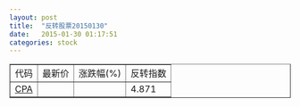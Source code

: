 ```yaml
---
layout: post
title:  "反转股票20150130"
date:   2015-01-30 01:17:51
categories: stock
---
```


<script type="text/javascript">
var stockList = []
stockList.push('gb_cpa');
</script>

<table border="1">
 <tr>
 <td>代码</td>
  <td>最新价</td>
  <td>涨跌幅(%)</td>
 <td>反转指数</td>
</tr>
  <tr id="cpa"><td><a href="http://stock.finance.sina.com.cn/usstock/quotes/CPA.html" target="_blank">CPA</a></td><td></td><td></td><td>4.871</td></tr>
</table>
